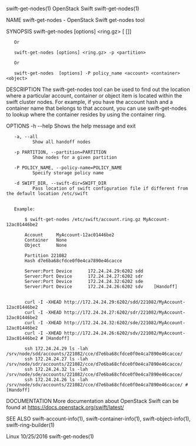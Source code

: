 swift-get-nodes(1)                                                                             OpenStack Swift                                                                             swift-get-nodes(1)



NAME
       swift-get-nodes - OpenStack Swift get-nodes tool


SYNOPSIS
       swift-get-nodes  [options] <ring.gz> <account> [<container> [<object>]]

       Or

       swift-get-nodes [options] <ring.gz> -p <partition>

       Or

       swift-get-nodes  [options] -P policy_name <account> <container> <object>


DESCRIPTION
       The  swift-get-nodes  tool  can  be used to find out the location where a particular account, container or object item is located within the swift cluster nodes. For example, if you have the account
       hash and a container name that belongs to that account, you can use swift-get-nodes to lookup where the container resides by using the container ring.


OPTIONS
       -h --help
              Shows the help message and exit

       -a, --all
              Show all handoff nodes

       -p PARTITION, --partition=PARTITION
              Show nodes for a given partition

       -P POLICY_NAME, --policy-name=POLICY_NAME
              Specify storage policy name

       -d SWIFT_DIR, --swift-dir=SWIFT_DIR
              Pass location of swift configuration file if different from the default location /etc/swift


       Example:

           $ swift-get-nodes /etc/swift/account.ring.gz MyAccount-12ac01446be2

           Account     MyAccount-12ac01446be2
           Container   None
           Object      None

           Partition 221082
           Hash d7e6ba68cfdce0f0e4ca7890e46cacce

           Server:Port Device      172.24.24.29:6202 sdd
           Server:Port Device      172.24.24.27:6202 sdr
           Server:Port Device      172.24.24.32:6202 sde
           Server:Port Device      172.24.24.26:6202 sdv    [Handoff]


           curl -I -XHEAD http://172.24.24.29:6202/sdd/221082/MyAccount-12ac01446be2
           curl -I -XHEAD http://172.24.24.27:6202/sdr/221082/MyAccount-12ac01446be2
           curl -I -XHEAD http://172.24.24.32:6202/sde/221082/MyAccount-12ac01446be2
           curl -I -XHEAD http://172.24.24.26:6202/sdv/221082/MyAccount-12ac01446be2 # [Handoff]

           ssh 172.24.24.29 ls -lah /srv/node/sdd/accounts/221082/cce/d7e6ba68cfdce0f0e4ca7890e46cacce/
           ssh 172.24.24.27 ls -lah /srv/node/sdr/accounts/221082/cce/d7e6ba68cfdce0f0e4ca7890e46cacce/
           ssh 172.24.24.32 ls -lah /srv/node/sde/accounts/221082/cce/d7e6ba68cfdce0f0e4ca7890e46cacce/
           ssh 172.24.24.26 ls -lah /srv/node/sdv/accounts/221082/cce/d7e6ba68cfdce0f0e4ca7890e46cacce/ # [Handoff]



DOCUMENTATION
       More documentation about OpenStack Swift can be found at https://docs.openstack.org/swift/latest/




SEE ALSO
       swift-account-info(1), swift-container-info(1), swift-object-info(1), swift-ring-builder(1)



Linux                                                                                             10/25/2016                                                                               swift-get-nodes(1)
